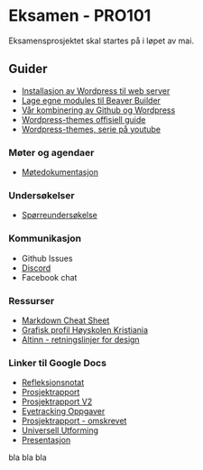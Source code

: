 # Eksamen - PRO101

Eksamensprosjektet skal startes på i løpet av mai.

## Guider
* [Installasjon av Wordpress til web server](https://github.com/olaven/PRO101-eksamen/wiki/How-to-Wordpress)
* [Lage egne modules til Beaver Builder](https://kb.wpbeaverbuilder.com/article/596-cmdg-01-create-a-plugin)
* [Vår kombinering av Github og Wordpress](https://github.com/olaven/PRO101-eksamen/wiki/Guide:-Kombinere-Wordpress-og-Github)
* [Wordpress-themes offisiell guide](https://developer.wordpress.org/themes/getting-started/who-should-read-this-handbook/)
* [Wordpress-themes, serie på youtube](https://www.youtube.com/playlist?list=PLpcSpRrAaOaqMA4RdhSnnNcaqOVpX7qi5)

### Møter og agendaer

* [Møtedokumentasjon](https://docs.google.com/document/d/1FUXLOJg794F6NIIu2mLVjFSWY7_rolldiPLHSG068us/edit)

### Undersøkelser

* [Spørreundersøkelse](https://docs.google.com/forms/d/1UR7eo3kX0v_yvSnWNsZMbWUsGRVToseopP5vBos-1L8/edit)

### Kommunikasjon

* Github Issues
* [Discord](https://discord.gg/FgPVHz)
* Facebook chat

### Ressurser

* [Markdown Cheat Sheet](https://github.com/adam-p/markdown-here/wiki/Markdown-Cheatsheet#links)
* [Grafisk profil Høyskolen Kristiania](http://designmanual.kristiania.no/)
* [Altinn - retningslinjer for design](https://altinn.github.io/designsystem-styleguide/)

### Linker til Google Docs
* [Refleksjonsnotat](https://docs.google.com/document/d/1u0wtHEnJZBXc48v-dR277CzpitJiW6A8kUBxA-GjQng/edit?usp=sharing)
* [Prosjektrapport](https://docs.google.com/document/d/1NL02W9n7cEB-6m_qgaMzo_iEeZ2fwgKrPY1rx_9L7xw/edit?usp=sharing)
* [Prosjektrapport V2](https://docs.google.com/document/d/1bPSxvhhEF6BdxK-DtokFBlmW4o8TCz9hBrR0PLxWLL0/edit?usp=sharing)
* [Eyetracking Oppgaver](https://docs.google.com/document/d/1tPIoaA2SvJudbrG7wErKSY7fWmjsRmOxhl7-lIQD8tU/edit)
* [Prosjektrapport - omskrevet](https://docs.google.com/document/d/1z6eCzYGgr2qbtRJiws6HhfmuIO1GvKqTiPZavOYtaMs/edit?usp=sharing)
* [Universell Utforming](https://docs.google.com/document/d/1FH8B9lRFcQwvOhbkMkPZZ11Lc5SvfETDQSkPl-PKYhg/edit?usp=sharing)
* [Presentasjon](https://docs.google.com/presentation/d/1CRxw84o__fkE5c9Rc3ousD1J7uMx5ZeLEPeYVzyDA58/edit?usp=sharing)

bla bla bla
